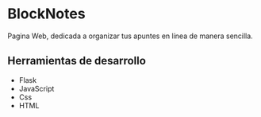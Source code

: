 # BlockNotes
Pagina Web, dedicada a organizar tus apuntes en línea de manera sencilla.

## Herramientas de desarrollo
* Flask
* JavaScript
* Css
* HTML